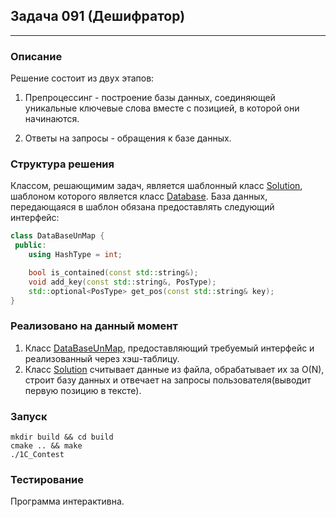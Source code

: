 ## **Задача 091 (Дешифратор)**
-------
### **Описание**

Решение состоит из двух этапов:

1. Препроцессинг - построение базы данных, соединяющей уникальные ключевые слова вместе с позицией, в которой они начинаются. 

2. Ответы на запросы - обращения к базе данных.

### **Структура решения**

Классом, решающимим задач, является шаблонный класс [Solution](Solution/Solution.h), шаблоном которого является класс [Database](DataBase/DataBase.h). База данных, передающаяся в шаблон обязана предоставлять следующий интерфейс:

``` C++
class DataBaseUnMap {
 public:
    using HashType = int;

    bool is_contained(const std::string&);
    void add_key(const std::string&, PosType);
    std::optional<PosType> get_pos(const std::string& key);
}
```

### **Реализовано на данный момент**

1. Класс [DataBaseUnMap](DataBase/DataBase.h), предоставляющий требуемый интерфейс и реализованный через хэш-таблицу.
2. Класс [Solution](Solution/Solution.h) считывает данные из файла, обрабатывает их за O(N), строит базу данных и отвечает на запросы пользователя(выводит первую позицию в тексте).

### **Запуск**
```
mkdir build && cd build
cmake .. && make
./1C_Contest
```

### **Тестирование**
Программа интерактивна.
